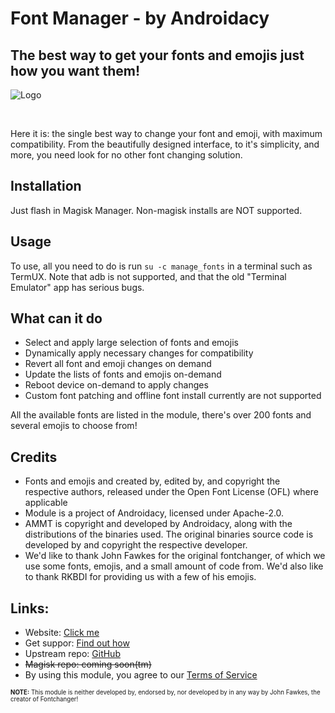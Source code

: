 # **Font Manager - by Androidacy**
## **The best way to get your fonts and emojis just how you want them!**

![Logo](https://www.androidacy.com/wp-content/uploads/rsz_cropped-adobe_post_20210202_00133408277657334196729-1024x576-1.png)

<br>

Here it is: the single best way to change your font and emoji, with maximum compatibility. From the beautifully designed interface, to it's simplicity, and more, you need look for no other font changing solution.

## Installation

Just flash in Magisk Manager. Non-magisk installs are NOT supported.

## Usage

To use, all you need to do is run `su -c manage_fonts` in a terminal such as TermUX. Note that adb is not supported, and that the old "Terminal Emulator" app has serious bugs.

## What can it do

- Select and apply large selection of fonts and emojis
- Dynamically apply necessary changes for compatibility
- Revert all font and emoji changes on demand
- Update the lists of fonts and emojis on-demand
- Reboot device on-demand to apply changes
- Custom font patching and offline font install currently are not supported

All the available fonts are listed in the module, there's over 200 fonts and several emojis to choose from!

## Credits
- Fonts and emojis and created by, edited by, and copyright the respective authors, released under the Open Font License (OFL) where applicable
- Module is a project of Androidacy, licensed under Apache-2.0.
- AMMT is copyright and developed by Androidacy, along with the distributions of the binaries used. The original binaries source code is developed by and copyright the respective developer.
- We'd like to thank John Fawkes for the original fontchanger, of which we use some fonts, emojis, and a small amount of code from. We'd also like to thank RKBDI for providing us with a few of his emojis.

## Links:
- Website: [Click me](https://www.androidacy.com)
- Get suppor: [Find out how](https://www.androidacy.com/contact/)
- Upstream repo: [GitHub](https://github.com/androidacy/FontManager/)
- ~~Magisk repo: coming soon(tm)~~
- By using this module, you agree to our [Terms of Service](https://www.androidacy.com/terms/)

<sub><sub>**NOTE:** This module is neither developed by, endorsed by, nor developed by in any way by John Fawkes, the creator of Fontchanger!</sub></sup>
